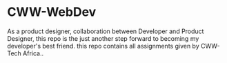 # CWW-WebDev
As a product designer, collaboration between Developer and Product Designer, this repo is the just another step forward to becoming my developer's best friend.
   this repo contains all assignments given by CWW-Tech Africa.. 
